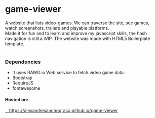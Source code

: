 # game-viewer
A website that lists video-games. We can traverse the site, see games, watch screenshots, trailers and playable platforms.<br />
Made it for fun and to learn and improve my javascript skills, the hash navigation is still a WIP. 
The website was made with HTML5 Boilerplate template.<br /> <br /> 

### Dependencies  <br /> 
* It uses RAWG.io Web service to fetch video game data.<br /> 
* Bootstrap<br /> 
* RequireJS<br />
* fontawesome<br />

#### Hosted on: <br />
__https://alexandresanchograca.github.io/game-viewer
